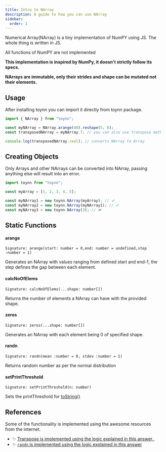 ```yaml
---
title: Intro to NArray
description: A guide to how you can use NArray
sidebar:
  order: 1
---
```


Numerical Array(NArray) is a tiny implementation of NumPY using JS. The whole thing is written in JS.

All functions of NumPY are not implemented

**This implementation is inspired by NumPy, it doesn't strictly follow its specs.**

**NArrays are immutable, only their strides and shape can be mutated not their elements.**

## Usage

After installing toynn you can import it directly from toynn package.

```js
import { NArray } from "toynn";

const myNArray = NArray.arange(40).reshape(5, 8);
const transposedNArray = myNArray.T; // you can also use transpose method

console.log(transposedNArray.real); // converts NArray to Array
```

## Creating Objects

Only Arrays and other NArrays can be converted into NArray, passing anything else will result into an error.

```js
import toynn from "toynn";

const myArray = [1, 2, 3, 4, 5];

const myNArray1 = new toynn.NArray(myArray); // ✔
const myNArray2 = new toynn.NArray(myNArray1); // ✔
const myNArray3 = new toynn.NArray(3); // ❌
```

## Static Functions

#### arange

```
Signature: arange(start: number = 0,end: number = undefined,step :number = 1)
```

Generates an NArray with values ranging from defined start and end-1, the step defines the gap between each element.

#### calcNoOfElems

```
Signature: calcNoOfElems(...shape: number[])
```

Returns the number of elements a NArray can have with the provided shape.

#### zeros

```
Signature: zeros(...shape: number[])
```

Generates an NArray with each element being 0 of specified shape.

#### randn

```
Signature: randn(mean :number = 0, stdev :number = 1)
```

Returns random number as per the normal distribution

#### setPrintThreshold

```
Signature: setPrintThreshold(n: number)
```

Sets the printThreshold for [toString()](/narray/toString)

## References

Some of the functionality is implemented using the awesome resources from the internet.

- ✨ [Transpose is implemented using the logic explained in this answer,](https://stackoverflow.com/a/32034565),
- ✨ [`randn` is implemented using the logic explained in this answer](https://stackoverflow.com/a/36481059)
